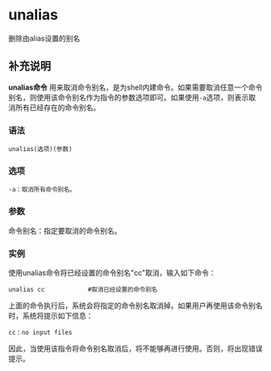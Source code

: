 unalias
===

删除由alias设置的别名

## 补充说明

**unalias命令** 用来取消命令别名，是为shell内建命令。如果需要取消任意一个命令别名，则使用该命令别名作为指令的参数选项即可。如果使用`-a`选项，则表示取消所有已经存在的命令别名。

### 语法

```shell
unalias(选项)(参数)
```

### 选项

```shell
-a：取消所有命令别名。
```

### 参数

命令别名：指定要取消的命令别名。

### 实例

使用unalias命令将已经设置的命令别名"cc"取消，输入如下命令：

```shell
unalias cc            #取消已经设置的命令别名
```

上面的命令执行后，系统会将指定的命令别名取消掉。如果用户再使用该命令别名时，系统将提示如下信息：

```shell
cc：no input files
```

因此，当使用该指令将命令别名取消后，将不能够再进行使用。否则，将出现错误提示。


<!-- Linux命令行搜索引擎：https://jaywcjlove.github.io/linux-command/ -->
